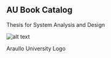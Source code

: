 ## AU Book Catalog
Thesis for System Analysis and Design


![alt text](https://github.com/zd-zero/AU-Book-Catalog/blob/master/resources/img/au_logo.png "Araullo University Logo")

Araullo University Logo
